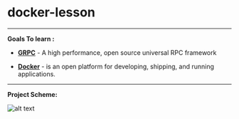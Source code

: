 # docker-lesson

---
__Goals To learn :__

- __[GRPC](https://grpc.io)__ - A high performance, open source universal RPC framework

- __[Docker](https://docker.com/)__ -  is an open platform for developing, shipping, and running applications.

---

__Project Scheme:__

![alt text](https://github.com/Icorp/docker-lesson/git-images/main/project-scheme.jpg?raw=true)